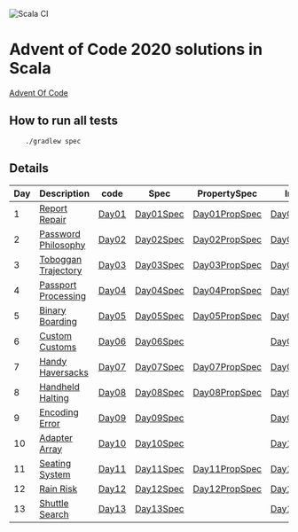 ![Scala CI](https://github.com/VivianOliveres/advent-of-code/workflows/Scala%20CI/badge.svg?branch=master)

# Advent of Code 2020 solutions in Scala

[Advent Of Code](https://adventofcode.com)

## How to run all tests

```
    ./gradlew spec
```

## Details

| Day | Description | code | Spec | PropertySpec | Input |
| --- | --------------------------------------------------------- | ------------------------------------------------------------ | -------------------------------------------------------------------- | ---------------------------------------------------------------------------- | --------------------------------------------------------|
| 1  | [Report Repair](https://adventofcode.com/2020/day/1)       | [Day01](../master/src/main/scala/com/kensai/aoc/Day01.scala) | [Day01Spec](../master/src/test/scala/com/kensai/aoc/Day01Spec.scala) | [Day01PropSpec](../master/src/test/scala/com/kensai/aoc/Day01PropSpec.scala) | [Day01.input](../master/src/test/resources/Day01.input) | 
| 2  | [Password Philosophy](https://adventofcode.com/2020/day/2) | [Day02](../master/src/main/scala/com/kensai/aoc/Day02.scala) | [Day02Spec](../master/src/test/scala/com/kensai/aoc/Day02Spec.scala) | [Day02PropSpec](../master/src/test/scala/com/kensai/aoc/Day02PropSpec.scala) | [Day02.input](../master/src/test/resources/Day02.input) | 
| 3  | [Toboggan Trajectory](https://adventofcode.com/2020/day/3) | [Day03](../master/src/main/scala/com/kensai/aoc/Day03.scala) | [Day03Spec](../master/src/test/scala/com/kensai/aoc/Day03Spec.scala) | [Day03PropSpec](../master/src/test/scala/com/kensai/aoc/Day03PropSpec.scala) | [Day03.input](../master/src/test/resources/Day03.input) | 
| 4  | [Passport Processing](https://adventofcode.com/2020/day/4) | [Day04](../master/src/main/scala/com/kensai/aoc/Day04.scala) | [Day04Spec](../master/src/test/scala/com/kensai/aoc/Day04Spec.scala) | [Day04PropSpec](../master/src/test/scala/com/kensai/aoc/Day04PropSpec.scala) | [Day04.input](../master/src/test/resources/Day04.input) | 
| 5  | [Binary Boarding](https://adventofcode.com/2020/day/5)     | [Day05](../master/src/main/scala/com/kensai/aoc/Day05.scala) | [Day05Spec](../master/src/test/scala/com/kensai/aoc/Day05Spec.scala) | [Day05PropSpec](../master/src/test/scala/com/kensai/aoc/Day05PropSpec.scala) | [Day05.input](../master/src/test/resources/Day05.input) | 
| 6  | [Custom Customs](https://adventofcode.com/2020/day/6)      | [Day06](../master/src/main/scala/com/kensai/aoc/Day06.scala) | [Day06Spec](../master/src/test/scala/com/kensai/aoc/Day06Spec.scala) | [](../master/src/test/scala/com/kensai/aoc/Day06PropSpec.scala)              | [Day06.input](../master/src/test/resources/Day06.input) |
| 7  | [Handy Haversacks](https://adventofcode.com/2020/day/7)    | [Day07](../master/src/main/scala/com/kensai/aoc/Day07.scala) | [Day07Spec](../master/src/test/scala/com/kensai/aoc/Day07Spec.scala) | [Day07PropSpec](../master/src/test/scala/com/kensai/aoc/Day07PropSpec.scala) | [Day07.input](../master/src/test/resources/Day07.input) |
| 8  | [Handheld Halting](https://adventofcode.com/2020/day/8)    | [Day08](../master/src/main/scala/com/kensai/aoc/Day08.scala) | [Day08Spec](../master/src/test/scala/com/kensai/aoc/Day08Spec.scala) | [Day08PropSpec](../master/src/test/scala/com/kensai/aoc/Day08PropSpec.scala) | [Day08.input](../master/src/test/resources/Day08.input) |
| 9  | [Encoding Error](https://adventofcode.com/2020/day/9)      | [Day09](../master/src/main/scala/com/kensai/aoc/Day09.scala) | [Day09Spec](../master/src/test/scala/com/kensai/aoc/Day09Spec.scala) | [](../master/src/test/scala/com/kensai/aoc/Day09PropSpec.scala)              | [Day09.input](../master/src/test/resources/Day09.input) |
| 10 | [Adapter Array](https://adventofcode.com/2020/day/10)      | [Day10](../master/src/main/scala/com/kensai/aoc/Day10.scala) | [Day10Spec](../master/src/test/scala/com/kensai/aoc/Day10Spec.scala) | [](../master/src/test/scala/com/kensai/aoc/Day10PropSpec.scala)              | [Day10.input](../master/src/test/resources/Day10.input) |
| 11 | [Seating System](https://adventofcode.com/2020/day/11)     | [Day11](../master/src/main/scala/com/kensai/aoc/Day11.scala) | [Day11Spec](../master/src/test/scala/com/kensai/aoc/Day11Spec.scala) | [Day11PropSpec](../master/src/test/scala/com/kensai/aoc/Day11PropSpec.scala) | [Day11.input](../master/src/test/resources/Day11.input) |
| 12 | [Rain Risk](https://adventofcode.com/2020/day/12)          | [Day12](../master/src/main/scala/com/kensai/aoc/Day12.scala) | [Day12Spec](../master/src/test/scala/com/kensai/aoc/Day12Spec.scala) | [Day12PropSpec](../master/src/test/scala/com/kensai/aoc/Day12PropSpec.scala) | [Day12.input](../master/src/test/resources/Day12.input) |
| 13 | [Shuttle Search](https://adventofcode.com/2020/day/13)     | [Day13](../master/src/main/scala/com/kensai/aoc/Day13.scala) | [Day13Spec](../master/src/test/scala/com/kensai/aoc/Day13Spec.scala) | [](../master/src/test/scala/com/kensai/aoc/Day13PropSpec.scala)              | [Day13.input](../master/src/test/resources/Day13.input) |
